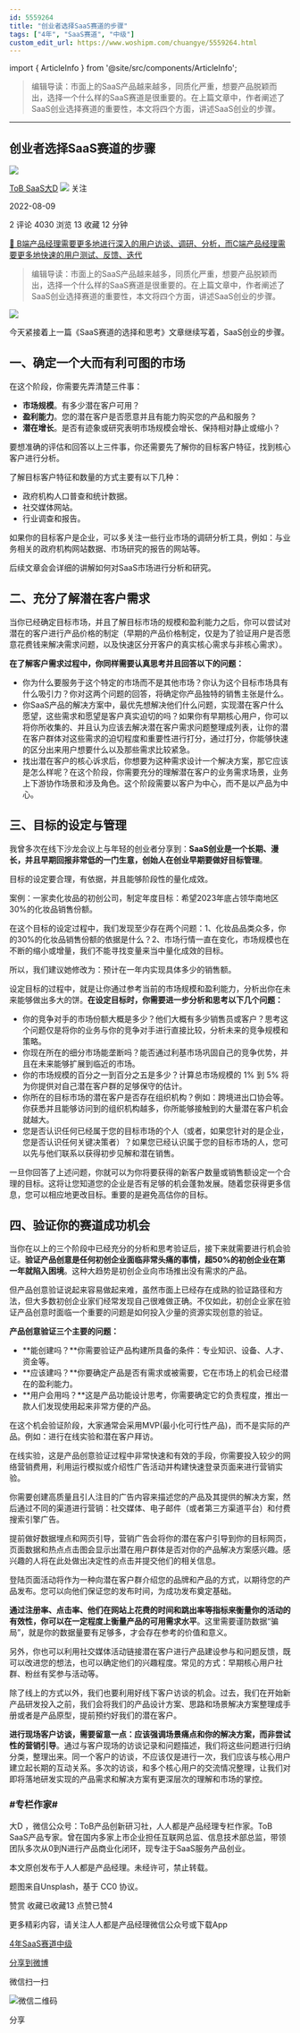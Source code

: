 ```yaml
---
id: 5559264
title: "创业者选择SaaS赛道的步骤"
tags: ["4年", "SaaS赛道", "中级"]
custom_edit_url: https://www.woshipm.com/chuangye/5559264.html
---
```

import { ArticleInfo } from '@site/src/components/ArticleInfo';

<ArticleInfo
    author="ToB SaaS大D"
    authorLink="https://www.woshipm.com/u/682279"
    published="2022-08-09"
    views={4030}
    comments={2}
    collects={13}
/>

> 编辑导读：市面上的SaaS产品越来越多，同质化严重，想要产品脱颖而出，选择一个什么样的SaaS赛道是很重要的。在上篇文章中，作者阐述了SaaS创业选择赛道的重要性，本文将四个方面，讲述SaaS创业的步骤。

---

## 创业者选择SaaS赛道的步骤

[![](https://static.woshipm.com/APP_U_202110_20211009172712_1247.jpeg?imageView2/1/w/72/h/72/q/100)](https://www.woshipm.com/u/682279)

[ToB SaaS大D](https://www.woshipm.com/u/682279) ![](https://static.woshipm.com/tag/1121_1@2x.png) 关注

2022-08-09

2 评论 4030 浏览 13 收藏 12 分钟

[🔗 B端产品经理需要更多地进行深入的用户访谈、调研、分析，而C端产品经理需要更多地快速的用户测试、反馈、迭代](https://ke.qidianla.com/courses/bcpm)

> 编辑导读：市面上的SaaS产品越来越多，同质化严重，想要产品脱颖而出，选择一个什么样的SaaS赛道是很重要的。在上篇文章中，作者阐述了SaaS创业选择赛道的重要性，本文将四个方面，讲述SaaS创业的步骤。

![](https://image.woshipm.com/wp-files/2022/08/kHLCOZCnw0fuAhJMbOg9.jpg)

今天紧接着上一篇《SaaS赛道的选择和思考》文章继续写着，SaaS创业的步骤。

## 一、确定一个大而有利可图的市场

在这个阶段，你需要先弄清楚三件事：

*   **市场规模**。有多少潜在客户可用？
*   **盈利能力**。您的潜在客户是否愿意并且有能力购买您的产品和服务？
*   **潜在增长**。是否有迹象或研究表明市场规模会增长、保持相对静止或缩小？

要想准确的评估和回答以上三件事，你还需要先了解你的目标客户特征，找到核心客户进行分析。

了解目标客户特征和数量的方式主要有以下几种：

*   政府机构人口普查和统计数据。
*   社交媒体网站。
*   行业调查和报告。

如果你的目标客户是企业，可以多关注一些行业市场的调研分析工具，例如：与业务相关的政府机构网站数据、市场研究的报告的网站等。

后续文章会会详细的讲解如何对SaaS市场进行分析和研究。

## 二、充分了解潜在客户需求

当你已经确定目标市场，并且了解目标市场的规模和盈利能力之后，你可以尝试对潜在的客户进行产品价格的制定（早期的产品价格制定，仅是为了验证用户是否愿意花费钱来解决需求问题，以及快速区分开客户的真实核心需求与非核心需求）。

**在了解客户需求过程中，你同样需要认真思考并且回答以下的问题：**

*   你为什么要服务于这个特定的市场而不是其他市场？你认为这个目标市场具有什么吸引力？你对这两个问题的回答，将确定你产品独特的销售主张是什么。
*   你SaaS产品的解决方案中，最优先想解决他们什么问题，实现潜在客户什么愿望，这些需求和愿望是客户真实迫切的吗？如果你有早期核心用户，你可以将你所收集的、并且认为应该去解决潜在客户需求问题整理成列表，让你的潜在客户群体对这些需求的迫切程度和重要性进行打分，通过打分，你能够快速的区分出来用户想要什么以及那些需求比较紧急。
*   找出潜在客户的核心诉求后，你想要为这种需求设计一个解决方案，那它应该是怎么样呢？在这个阶段，你需要充分的理解潜在客户的业务需求场景，业务上下游协作场景和涉及角色。这个阶段需要以客户为中心，而不是以产品为中心。

## 三、目标的设定与管理

我曾多次在线下沙龙会议上与年轻的创业者分享到：**SaaS创业是一个长期、漫长，并且早期回报非常低的一门生意，创始人在创业早期要做好目标管理**。

目标的设定要合理，有依据，并且能够阶段性的量化成效。

案例：一家卖化妆品的初创公司，制定年度目标：希望2023年底占领华南地区30%的化妆品销售份额。

在这个目标的设定过程中，我们发现至少存在两个问题：1、化妆品品类众多，你的30%的化妆品销售份额的依据是什么？2、市场行情一直在变化，市场规模也在不断的缩小或增量，我们不能寻找变量来当中量化成效的目标。

所以，我们建议她修改为：预计在一年内实现具体多少的销售额。

设定目标的过程中，就是让你通过参考当前的市场规模和盈利能力，分析出你在未来能够做出多大的饼。**在设定目标时，你需要进一步分析和思考以下几个问题：**

*   你的竞争对手的市场份额大概是多少？他们大概有多少销售员或客户？思考这个问题仅是将你的业务与你的竞争对手进行直接比较，分析未来的竞争规模和策略。
*   你现在所在的细分市场能垄断吗？能否通过利基市场巩固自己的竞争优势，并且在未来能够扩展到临近的市场。
*   你的市场规模的百分之一到百分之五是多少？计算总市场规模的 1% 到 5% 将为你提供对自己潜在客户群的足够保守的估计。
*   你所在的目标市场的潜在客户是否存在组织机构？例如：跨境进出口协会等。你获悉并且能够访问到的组织机构越多，你所能够接触到的大量潜在客户机会就越大。
*   您是否认识任何已经属于您的目标市场的个人（或者，如果您针对的是企业，您是否认识任何关键决策者）？如果您已经认识属于您的目标市场的人，您可以先与他们联系以获得初步见解和潜在销售。

一旦你回答了上述问题，你就可以为你将要获得的新客户数量或销售额设定一个合理的目标。这将让您知道您的企业是否有足够的机会蓬勃发展。随着您获得更多信息，您可以相应地更改目标。重要的是避免高估你的目标。

## 四、验证你的赛道成功机会

当你在以上的三个阶段中已经充分的分析和思考验证后，接下来就需要进行机会验证。**验证产品创意是任何初创企业面临非常头痛的事情，超50%的初创企业在第一年就陷入困境**。这种大趋势是初创企业向市场推出没有需求的产品。

但产品创意验证说起来容易做起来难，虽然市面上已经存在成熟的验证路径和方法，但大多数初创企业家们经常发现自己很难做正确。不仅如此，初创企业家在验证产品创意时面临一个重要的问题是如何投入少量的资源实现创意的验证。

**产品创意验证三个主要的问题：**

*   **能创建吗？**你需要验证产品构建所具备的条件：专业知识、设备、人才、资金等。
*   **应该建吗？**你要确定产品是否有需求或被需要，它在市场上的机会已经潜在的盈利能力。
*   **用户会用吗？**这是产品功能设计思考，你需要确定它的负责程度，推出一款人们发现使用起来非常方便的产品。

在这个机会验证阶段，大家通常会采用MVP(最小化可行性产品)，而不是实际的产品。例如：进行在线实验和潜在客户拜访。

在线实验，这是产品创意验证过程中非常快速和有效的手段，你需要投入较少的网络营销费用，利用运行模拟或介绍性广告活动并构建快速登录页面来进行营销实验。

你需要创建高质量且引人注目的广告内容来描述您的产品及其提供的解决方案，然后通过不同的渠道进行营销：社交媒体、电子邮件（或者第三方渠道平台）和付费搜索引擎广告。

提前做好数据埋点和网页引导，营销广告会将你的潜在客户引导到你的目标网页，页面数据和热点点击图会显示出潜在用户群体是否对你的产品解决方案感兴趣。感兴趣的人将在此处做出决定性的点击并提交他们的相关信息。

登陆页面活动将作为一种向潜在客户群介绍您的品牌和产品的方式，以期待您的产品发布。您可以向他们保证您的发布时间，为成功发布奠定基础。

**通过注册率、点击率、他们在网站上花费的时间和跳出率等指标来衡量你的活动的有效性，你可以在一定程度上衡量产品的可用需求水平**。这里需要谨防数据“骗局”，就是你的数据量要有足够多，才会存在参考的价值和意义。

另外，你也可以利用社交媒体活动链接潜在客户进行产品建设参与和问题反馈，既可以改进您的想法，也可以确定他们的兴趣程度。常见的方式：早期核心用户社群、粉丝有奖参与活动等。

除了线上的方式以外，我们也要利用好线下客户访谈的机会。过去，我们在开始新产品研发投入之前，我们会将我们的产品设计方案、思路和场景解决方案整理成手册或者是产品原型，提前预约好我们的潜在客户。

**进行现场客户访谈，需要留意一点：应该强调场景痛点和你的解决方案，而非尝试性的营销引导**。通过与客户现场的访谈记录和问题描述，我们将这些问题进行归纳分类，整理出来。同一个客户的访谈，不应该仅是进行一次，我们应该与核心用户建立起长期的互动关系。多次的访谈，和多个核心用户的交流情况整理，让我们对即将落地研发实现的产品需求和解决方案有更深层次的理解和市场的掌控。

### #专栏作家#

大D ，微信公众号：ToB产品创新研习社，人人都是产品经理专栏作家。ToB SaaS产品专家。曾在国内多家上市企业担任互联网总监、信息技术部总监，带领团队多次从0到N进行产品商业化闭环，现专注于SaaS服务产品创业。

本文原创发布于人人都是产品经理。未经许可，禁止转载。

题图来自Unsplash，基于 CC0 协议。

赞赏 收藏已收藏13 点赞已赞4

更多精彩内容，请关注人人都是产品经理微信公众号或下载App

[4年](https://www.woshipm.com/tag/4%e5%b9%b4)[SaaS赛道](https://www.woshipm.com/tag/saas%e8%b5%9b%e9%81%93)[中级](https://www.woshipm.com/tag/%e4%b8%ad%e7%ba%a7)

[分享到微博](https://service.weibo.com/share/share.php?appkey=2775287854&title=创业者选择SaaS赛道的步骤&url=https://www.woshipm.com/chuangye/5559264.html&pic=https://image.woshipm.com/wp-files/2022/08/kHLCOZCnw0fuAhJMbOg9.jpg)

微信扫一扫

![微信二维码](https://api.pwmqr.com/qrcode/create/?url=https://www.woshipm.com/chuangye/5559264.html)

分享